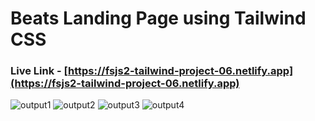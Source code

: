 # Beats Landing Page using Tailwind CSS

### Live Link - [https://fsjs2-tailwind-project-06.netlify.app](https://fsjs2-tailwind-project-06.netlify.app)

![output1](https://user-images.githubusercontent.com/73052214/216976130-f2adcfb4-1a63-491a-826a-0240ca7e30ae.png)
![output2](https://user-images.githubusercontent.com/73052214/216976254-1589b6aa-c94d-48b9-8c19-76af749c19cd.png)
![output3](https://user-images.githubusercontent.com/73052214/216976341-98f3477e-2e29-4be9-a9ce-414721b95913.png)
![output4](https://user-images.githubusercontent.com/73052214/216976432-b1d270ad-cd14-4c6b-b576-3c1d190a1233.png)